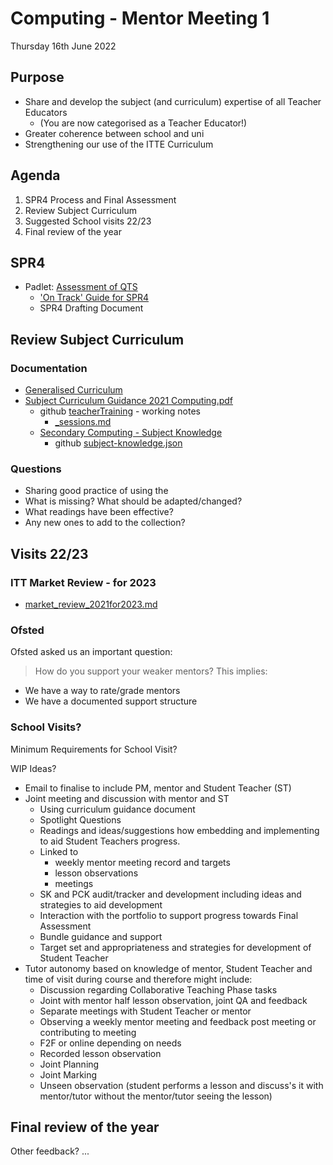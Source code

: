 Computing - Mentor Meeting 1
============================

Thursday 16th June 2022 

## Purpose
* Share and develop the subject (and curriculum) expertise of all Teacher Educators
    * (You are now categorised as a Teacher Educator!)
* Greater coherence between school and uni
* Strengthening our use of the ITTE Curriculum

Agenda
-------
1. SPR4 Process and Final Assessment
2. Review Subject Curriculum
3. Suggested School visits 22/23
4. Final review of the year

SPR4
----

* Padlet: [Assessment of QTS](https://cccu.padlet.org/sharron_mackenzie1/q5lqenlrlrcaui4a)
    * ['On Track' Guide for SPR4](https://cccu.padlet.org/sharron_mackenzie1/q5lqenlrlrcaui4a/wish/2212736023)
    * SPR4 Drafting Document

Review Subject Curriculum
------------------------

### Documentation
* [Generalised Curriculum](https://cccu.padlet.org/sharron_mackenzie1/nsp03wkvd1u5zx0z/wish/1761862569)
* [Subject Curriculum Guidance 2021 Computing.pdf](http://ccccumentors.org.uk/files/secondary/Documentation/subject-documentation/computing/Subject%20Curriculum%20Guidance%202021%20Computing.pdf)
    * github [teacherTraining](https://github.com/calaldees/teachingWorkshops/tree/master/teacherTraining) - working notes
        * [_sessions.md](../_sessions.md)
    * [Secondary Computing - Subject Knowledge](https://computingteachers.uk/subjectKnowledge/subject-knowledge.html)
        * github [subject-knowledge.json](https://github.com/ComputingTeachers/subjectKnowledge/blob/main/subject-knowledge.json)
    
### Questions
* Sharing good practice of using the
* What is missing? What should be adapted/changed?
* What readings have been effective?
* Any new ones to add to the collection?


Visits 22/23
------------

### ITT Market Review - for 2023
* [market_review_2021for2023.md](../ITT/market_review_2021for2023.md)

### Ofsted

Ofsted asked us an important question:
> How do you support your weaker mentors?
This implies:
* We have a way to rate/grade mentors
* We have a documented support structure

### School Visits?

Minimum Requirements for School Visit?

WIP Ideas?

* Email to finalise to include PM, mentor and Student Teacher (ST)
* Joint meeting and discussion with mentor and ST
    * Using curriculum guidance document
    * Spotlight Questions
    * Readings and ideas/suggestions how embedding and implementing to aid Student Teachers progress. 
    * Linked to 
        * weekly mentor meeting record and targets 
        * lesson observations
        * meetings 
    * SK and PCK audit/tracker and development including ideas and strategies to aid development
    * Interaction with the portfolio to support progress towards Final Assessment
    * Bundle guidance and support
    * Target set and appropriateness and strategies for development of Student Teacher
* Tutor autonomy based on knowledge of mentor, Student Teacher and time of visit during course and therefore might include: 
    * Discussion regarding Collaborative Teaching Phase tasks
    * Joint with mentor half lesson observation, joint QA and feedback 
    * Separate meetings with Student Teacher or mentor
    * Observing a weekly mentor meeting and feedback post meeting or contributing to meeting
    * F2F or online depending on needs
    * Recorded lesson observation
    * Joint Planning
    * Joint Marking
    * Unseen observation (student performs a lesson and discuss's it with mentor/tutor without the mentor/tutor seeing the lesson)

Final review of the year
------------------------

Other feedback? ...

